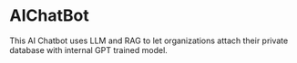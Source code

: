 # AIChatBot
This AI Chatbot uses LLM and RAG to let organizations attach their private database with internal GPT trained model. 

